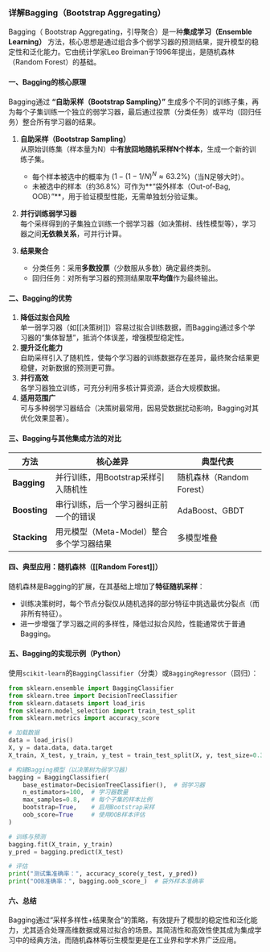 ### 详解Bagging（Bootstrap Aggregating）

Bagging（ Bootstrap Aggregating，引导聚合）是一种**集成学习（Ensemble Learning）** 方法，核心思想是通过组合多个弱学习器的预测结果，提升模型的稳定性和泛化能力。它由统计学家Leo Breiman于1996年提出，是随机森林（Random Forest）的基础。


#### **一、Bagging的核心原理**
Bagging通过 **“自助采样（Bootstrap Sampling）”** 生成多个不同的训练子集，再为每个子集训练一个独立的弱学习器，最后通过投票（分类任务）或平均（回归任务）整合所有学习器的结果。

1. **自助采样（Bootstrap Sampling）**  
   从原始训练集（样本量为N）中**有放回地随机采样N个样本**，生成一个新的训练子集。  
   - 每个样本被选中的概率为 \($1 - (1-1/N)^N \approx 63.2\%$\)（当N足够大时）。  
   - 未被选中的样本（约36.8%）可作为**“袋外样本（Out-of-Bag, OOB）”**，用于验证模型性能，无需单独划分验证集。

2. **并行训练弱学习器**  
   每个采样得到的子集独立训练一个弱学习器（如决策树、线性模型等），学习器之间**无依赖关系**，可并行计算。

3. **结果聚合**  
   - 分类任务：采用**多数投票**（少数服从多数）确定最终类别。  
   - 回归任务：对所有学习器的预测结果取**平均值**作为最终输出。


#### **二、Bagging的优势**
1. **降低过拟合风险**  
   单一弱学习器（如[[决策树]]）容易过拟合训练数据，而Bagging通过多个学习器的“集体智慧”，抵消个体误差，增强模型稳定性。  
2. **提升泛化能力**  
   自助采样引入了随机性，使每个学习器的训练数据存在差异，最终聚合结果更稳健，对新数据的预测更可靠。  
3. **并行高效**  
   各学习器独立训练，可充分利用多核计算资源，适合大规模数据。  
4. **适用范围广**  
   可与多种弱学习器结合（决策树最常用，因易受数据扰动影响，Bagging对其优化效果显著）。


#### **三、Bagging与其他集成方法的对比**
| 方法       | 核心差异                                   | 典型代表           |
|------------|--------------------------------------------|--------------------|
| **Bagging** | 并行训练，用Bootstrap采样引入随机性         | 随机森林（Random Forest） |
| **Boosting** | 串行训练，后一个学习器纠正前一个的错误     | AdaBoost、GBDT     |
| **Stacking** | 用元模型（Meta-Model）整合多个学习器结果   | 多模型堆叠         |


#### **四、典型应用：随机森林（[[Random Forest]]）**
随机森林是Bagging的扩展，在其基础上增加了**特征随机采样**：  
- 训练决策树时，每个节点分裂仅从随机选择的部分特征中挑选最优分裂点（而非所有特征）。  
- 进一步增强了学习器之间的多样性，降低过拟合风险，性能通常优于普通Bagging。


#### **五、Bagging的实现示例（Python）**
使用`scikit-learn`的`BaggingClassifier`（分类）或`BaggingRegressor`（回归）：

```python
from sklearn.ensemble import BaggingClassifier
from sklearn.tree import DecisionTreeClassifier
from sklearn.datasets import load_iris
from sklearn.model_selection import train_test_split
from sklearn.metrics import accuracy_score

# 加载数据
data = load_iris()
X, y = data.data, data.target
X_train, X_test, y_train, y_test = train_test_split(X, y, test_size=0.3)

# 构建Bagging模型（以决策树为弱学习器）
bagging = BaggingClassifier(
    base_estimator=DecisionTreeClassifier(),  # 弱学习器
    n_estimators=100,  # 学习器数量
    max_samples=0.8,   # 每个子集的样本比例
    bootstrap=True,    # 启用Bootstrap采样
    oob_score=True     # 使用OOB样本评估
)

# 训练与预测
bagging.fit(X_train, y_train)
y_pred = bagging.predict(X_test)

# 评估
print("测试集准确率：", accuracy_score(y_test, y_pred))
print("OOB准确率：", bagging.oob_score_)  # 袋外样本准确率
```


#### **六、总结**
Bagging通过“采样多样性+结果聚合”的策略，有效提升了模型的稳定性和泛化能力，尤其适合处理高维数据或易过拟合的场景。其简洁性和高效性使其成为集成学习中的经典方法，而随机森林等衍生模型更是在工业界和学术界广泛应用。